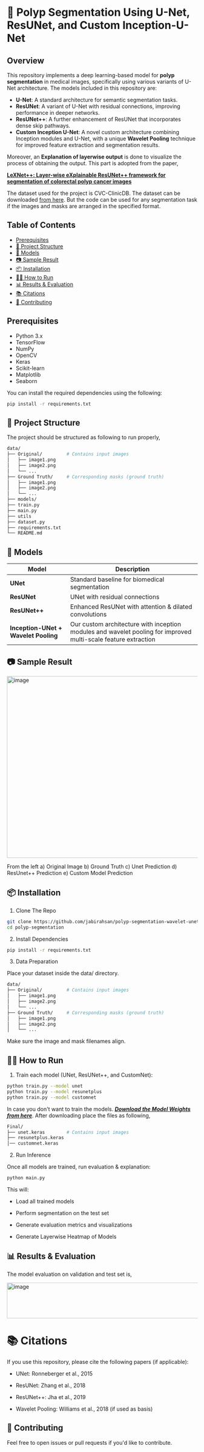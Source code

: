 # 🧠 Polyp Segmentation Using U-Net, ResUNet, and Custom Inception-U-Net

## Overview

This repository implements a deep learning-based model for **polyp segmentation** in medical images, specifically using various variants of U-Net architecture. The models included in this repository are:

- **U-Net**: A standard architecture for semantic segmentation tasks.
- **ResUNet**: A variant of U-Net with residual connections, improving performance in deeper networks.
- **ResUNet++**: A further enhancement of ResUNet that incorporates dense skip pathways.
- **Custom Inception U-Net**: A novel custom architecture combining Inception modules and U-Net, with a unique **Wavelet Pooling** technique for improved feature extraction and segmentation results.

Moreover, an **Explanation of layerwise output** is done to visualize the process of obtaining the output. This part is adopted from the paper,

[**LeXNet++: Layer-wise eXplainable ResUNet++ framework for segmentation of colorectal polyp cancer images**](https://link.springer.com/article/10.1007/s00521-024-10441-6)

The dataset used for the project is CVC-ClinicDB. The dataset can be downloaded [from here](https://www.kaggle.com/datasets/balraj98/cvcclinicdb). But the code can be used for any segmentation task if the images and masks are arranged in the specified format.


## Table of Contents

- [Prerequisites](#prerequisites)
- [📁 Project Structure](#-project-structure)
- [🚀 Models](#-models)
- [📷 Sample Result](#-sample-result)
- [📦 Installation](#-installation)
- [🏃‍♂️ How to Run](#-how-to-run)
- [📊 Results & Evaluation](#-results--evaluation)
- [📚 Citations](#-citations)
- [🤝 Contributing](#-contributing)


## Prerequisites

- Python 3.x
- TensorFlow
- NumPy
- OpenCV
- Keras
- Scikit-learn
- Matplotlib
- Seaborn

You can install the required dependencies using the following:

```bash
pip install -r requirements.txt
```

## 📁 Project Structure

The project should be structured as following to run properly,

```bash
data/                
├── Original/         # Contains input images
│   ├── image1.png
│   ├── image2.png
│   └── ...
├── Ground Truth/     # Corresponding masks (ground truth)
│   ├── image1.png
│   ├── image2.png
│   └── ...
├── models/                 
├── train.py               
├── main.py                 
├── utils
├── dataset.py                 
├── requirements.txt        
└── README.md               
```


## 🚀 Models

| Model                                | Description                                                                                                    |
| ------------------------------------ | -------------------------------------------------------------------------------------------------------------- |
| **UNet**                             | Standard baseline for biomedical segmentation                                                                  |
| **ResUNet**                          | UNet with residual connections                                                                                 |
| **ResUNet++**                        | Enhanced ResUNet with attention & dilated convolutions                                                         |
| **Inception-UNet + Wavelet Pooling** | Our custom architecture with inception modules and wavelet pooling for improved multi-scale feature extraction |


## 📷 Sample Result

<img width="604" height="479" alt="image" src="https://github.com/user-attachments/assets/39516714-a430-4a6b-b931-bd7c703f4177" />


From the left a) Original Image  b) Ground Truth  c) Unet Prediction  d) ResUnet++ Prediction   e) Custom Model Prediction


## 📦 Installation

1. Clone The Repo
```bash
git clone https://github.com/jabirahsan/polyp-segmentation-wavelet-unet.git
cd polyp-segmentation
```

2. Install Dependencies
```bash
pip install -r requirements.txt
```

3. Data Preparation

Place your dataset inside the data/ directory.
```bash
data/
├── Original/         # Contains input images
│   ├── image1.png
│   ├── image2.png
│   └── ...
├── Ground Truth/     # Corresponding masks (ground truth)
│   ├── image1.png
│   ├── image2.png
│   └── ...

```
Make sure the image and mask filenames align.

## 🏃‍♂️ How to Run

1. Train each model (UNet, ResUNet++, and CustomNet):

```bash
python train.py --model unet
python train.py --model resunetplus
python train.py --model customnet

```

In case you don't want to train the models. [***Download the Model Weights from here***](https://drive.google.com/drive/folders/1kMuCQCwtqTzJFuFzgRX6_zSYTMNLYn2F?usp=sharing). After downloading place the files as following,
```bash
Final/
├── unet.keras        # Contains input images
├── resunetplus.keras
│── customnet.keras

```
2. Run Inference

Once all models are trained, run evaluation & explanation:

```bash
python main.py
```
This will:

- Load all trained models

- Perform segmentation on the test set

- Generate evaluation metrics and visualizations

- Generate Layerwise Heatmap of Models

## 📊 Results & Evaluation

The model evaluation on validation and test set is,

<img width="695" height="94" alt="image" src="https://github.com/user-attachments/assets/0debab99-0ab1-43fb-89a4-5964a1f04799" />



# 📚 Citations

If you use this repository, please cite the following papers (if applicable):

- UNet: Ronneberger et al., 2015

- ResUNet: Zhang et al., 2018

- ResUNet++: Jha et al., 2019

- Wavelet Pooling: Williams et al., 2018 (if used as basis)


## 🤝 Contributing
Feel free to open issues or pull requests if you'd like to contribute.










    








